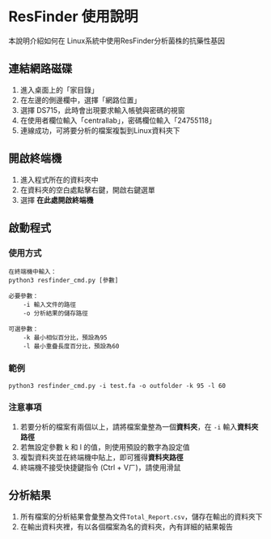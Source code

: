 # ResFinder 使用說明

本說明介紹如何在 Linux系統中使用ResFinder分析菌株的抗藥性基因

## 連結網路磁碟

 1. 進入桌面上的「家目錄」
 2. 在左邊的側邊欄中，選擇「網路位置」
 3. 選擇 DS715，此時會出現要求輸入帳號與密碼的視窗
 4. 在使用者欄位輸入「centrallab」，密碼欄位輸入「24755118」
 5. 連線成功，可將要分析的檔案複製到Linux資料夾下

## 開啟終端機

 1. 進入程式所在的資料夾中
 2. 在資料夾的空白處點擊右鍵，開啟右鍵選單
 3. 選擇 **在此處開啟終端機**

## 啟動程式
### 使用方式
```
在終端機中輸入：
python3 resfinder_cmd.py [參數]

必要參數：
	-i 輸入文件的路徑
	-o 分析結果的儲存路徑
	
可選參數：
	-k 最小相似百分比，預設為95
	-l 最小重疊長度百分比，預設為60
```

### 範例
```
python3 resfinder_cmd.py -i test.fa -o outfolder -k 95 -l 60
```
### 注意事項

 1. 若要分析的檔案有兩個以上，請將檔案彙整為一個**資料夾**，在 ``-i`` 輸入**資料夾路徑**
 2. 若無設定參數 k 和 l 的值，則使用預設的數字為設定值
 3. 複製資料夾並在終端機中貼上，即可獲得**資料夾路徑**
 4. 終端機不接受快捷鍵指令 (Ctrl + Vㄏ)，請使用滑鼠

## 分析結果

 1. 所有檔案的分析結果會彙整為文件``Total_Report.csv``，儲存在輸出的資料夾下
 2. 在輸出資料夾裡，有以各個檔案為名的資料夾，內有詳細的結果報告




<!--stackedit_data:
eyJoaXN0b3J5IjpbMjAxNzI3MTY0OCwtMTQ0NzkzMDE3MSwtND
g0MzkyNTg0LDIwNTU1OTk3MzcsLTE1MDE3MjIyNTMsLTIxMDEy
MDk5NzksLTExNjIyMDg3OTEsNDQ0MzcyMDU0LC0zMjgxMTMxOC
w3NzAzMzY3ODYsMTQ5NDY3MDU4MCwtNjE4MzE3NDYyLDU2MDQ1
MzY1OSwtMTM3MjAxODUzNywtMTIzNzk2NzEyOSwtODU3NTAxNj
czLC0xNDM0NTMzODY5LC0xNDQ1MTE4MzQ2LDExODgxODQ4Miwx
MTgzNzAyNTE4LDEyOTg2NTc1MjVdfQ==
-->
